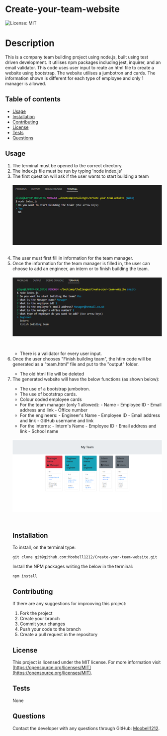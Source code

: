 # Create-your-team-website

![License: MIT](https://img.shields.io/badge/License-MIT-yellow.svg)

# Description
This is a company team building project using node.js, built using test driven development. It utilises npm packages including jest, inquirer, and an email validator. This code uses user input to reate an html file to create a website using bootstrap. The website utilises a jumbotron and cards. The information shown is different for each type of employee and only 1 manager is allowed.

## Table of contents
- [Usage](#usage)
- [Installation](#installation)
- [Contributing](#contributing)
- [License](#license)
- [Tests](#tests)
- [Questions](#questions)

## Usage
<ol>
<li>The terminal must be opened to the correct directory.</li>
<li>The index.js file must be run by typing 'node index.js'</li>
<li>The first question will ask if the user wants to start building a team</li>
<img src="./images/startquestion.png" style="margin-top: 20px; margin-bottom:30px">
<li>The user must first fill in information for the team manager.</li>
<li>Once the information for the team manager is filled in, the user can choose to add an engineer, an intern or to finish building the team.</li>
<img src="./images/employeetype.png" style="margin-top: 20px; margin-bottom:30px">
<ul>
<li>There is a validator for every user input.</li>
</ul>
<li>Once the user chooses "Finish building team", the htlm code will be generated as a "team.html" file and put to the "output" folder.</li>
<ul>
<li>The old html file will be deleted</li>
</ul> 
<li>The generated website will have the below functions (as shown below):</li>
<ul>
<li>The use of a bootstrap jumbotron.</li>
<li>The use of bootstrap cards.</li>
<li>Colour coded employee cards</li>
<li>For the team manager (only 1 allowed):
- Name
- Employee ID
- Email address and link
- Office number
</li>

<li>For the engineers:
- Engineer's Name
- Employee ID
- Email address and link
- GitHub username and link
</li>

<li>For the interns:
- Intern's Name
- Employee ID
- Email address and link
- School name
</li>
</ul>

<img src= "./images/finalproduct.png" style="margin-top: 20px; margin-bottom:30px"> 

## Installation
To install, on the terminal type:
```
git clone git@github.com:Moobell1212/Create-your-team-website.git
```

Install the NPM packages writing the below in the terminal:
```
npm install
```

## Contributing
If there are any suggestions for improoving this project:
<ol>
<li>Fork the project</li>
<li>Create your branch</li>
<li>Commit your changes</li>
<li>Push your code to the branch</li>
<li>Create a pull request in the repository</li>
</ol>

## License
This project is licensed under the MIT license. For more information visit [https://opensource.org/licenses/MIT](https://opensource.org/licenses/MIT).

## Tests
None

## Questions
Contact the developer with any questions through GitHub: [Moobell1212](https://github.com/Moobell1212).
